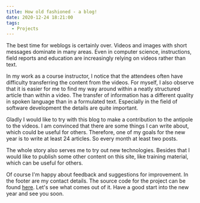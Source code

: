 ```yaml
---
title: How old fashioned - a blog!
date: 2020-12-24 18:21:00
tags:
  - Projects
---
```


The best time for weblogs is certainly over. Videos and images with short messages dominate in many areas. Even in computer science, instructions, field reports and education are increasingly relying on videos rather than text.

In my work as a course instructor, I notice that the attendees often have difficulty transferring the content from the videos. For myself, I also observe that it is easier for me to find my way around within a neatly structured article than within a video. The transfer of information has a different quality in spoken language than in a formulated text. Especially in the field of software development the details are quite important.

Gladly I would like to try with this blog to make a contribution to the antipole to the videos. I am convinced that there are some things I can write about, which could be useful for others. Therefore, one of my goals for the new year is to write at least 24 articles. So every month at least two posts.

The whole story also serves me to try out new technologies. Besides that I would like to publish some other content on this site, like training material, which can be useful for others.

Of course I'm happy about feedback and suggestions for improvement. In the footer are my contact details. The source code for the project can be found [here](https://github.com/openscript/obin.ch). Let's see what comes out of it. Have a good start into the new year and see you soon.
